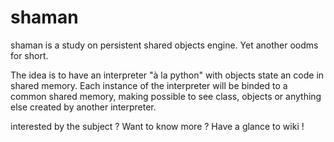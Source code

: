 # shaman
shaman is a study on persistent shared objects engine. Yet another oodms for short.

The idea is to have an interpreter "à la python" with objects state an code in shared memory.
Each instance of the interpreter will be binded to a common shared memory, making possible to see class, objects or anything else created by another interpreter.

interested by the subject ? Want to know more ? Have a glance to wiki !
